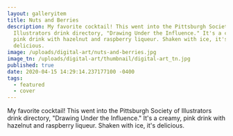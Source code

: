 ```yaml
---
layout: galleryitem
title: Nuts and Berries
description: My favorite cocktail! This went into the Pittsburgh Society of
  Illustrators drink directory, "Drawing Under the Influence." It's a creamy,
  pink drink with hazelnut and raspberry liqueur. Shaken with ice, it's
  delicious.
image: /uploads/digital-art/nuts-and-berries.jpg
image_tn: /uploads/digital-art/thumbnail/digital-art_tn.jpg
published: true
date: 2020-04-15 14:29:14.237177100 -0400
tags:
  - featured
  - cover
---
```

My favorite cocktail! This went into the Pittsburgh Society of Illustrators drink directory, "Drawing Under the Influence." It's a creamy, pink drink with hazelnut and raspberry liqueur. Shaken with ice, it's delicious.